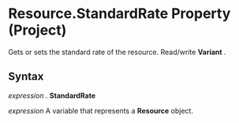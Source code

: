 
# Resource.StandardRate Property (Project)

Gets or sets the standard rate of the resource. Read/write  **Variant** .


## Syntax

 _expression_ . **StandardRate**

 _expression_ A variable that represents a **Resource** object.

